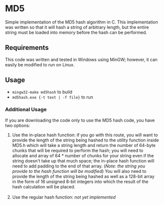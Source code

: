 # MD5
Simple implementation of the MD5 hash algorithm in C. This implementation was written so that it will hash a string of arbitrary length, but the entire string must be loaded into memory before the hash can be performed.

## Requirements
This code was written and tested in Windows using MinGW; however, it can easily be modified to run on Linux.

## Usage
<ul>
  <li><code>mingw32-make md5hash</code> to build</li>
  <li><code>md5hash.exe {-t text | -f file}</code> to run
</ul>

### Additional Usage
If you are downloading the code only to use the MD5 hash code, you have two options:
<ol>
  <li>Use the in-place hash function: if you go with this route, you will want to provide the length of the string being hashed to the utility function inside MD5.h which will take a string length and return the number of 64-byte chunks that will be required to perform the hash; you will need to allocate and array of 64 * number of chunks for your string even if the string doesn't take up that much space; the in-place hash function will need to add padding to the end of that array. (<em>Note: the string you provide to the hash function will be modified</em>) You will also need to provide the length of the string being hashed as well as a 128-bit array in the form of 16 unsigned 8-bit integers into which the result of the hash calculation will be placed.</li><br>
  <li>Use the regular hash function: <em>not yet implemented</em></li>
</ol>
